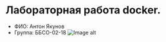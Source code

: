 # Лабораторная работа docker.
- ФИО: Антон Якунов
- Группа: ББСО-02-18
![Image alt](https://github.com/anton14072/Os-labs/blob/master/docker/screenshot.jpg)
